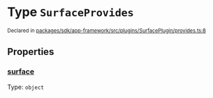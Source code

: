 # Type `SurfaceProvides`
<sub>Declared in [packages/sdk/app-framework/src/plugins/SurfacePlugin/provides.ts:8](https://github.com/dxos/dxos/blob/a81c792ef/packages/sdk/app-framework/src/plugins/SurfacePlugin/provides.ts#L8)</sub>




## Properties
### [surface](https://github.com/dxos/dxos/blob/a81c792ef/packages/sdk/app-framework/src/plugins/SurfacePlugin/provides.ts#L9)
Type: <code>object</code>





